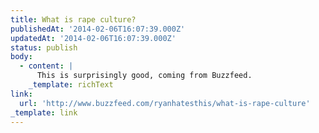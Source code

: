 ```yaml
---
title: What is rape culture?
publishedAt: '2014-02-06T16:07:39.000Z'
updatedAt: '2014-02-06T16:07:39.000Z'
status: publish
body:
  - content: |
      This is surprisingly good, coming from Buzzfeed.
    _template: richText
link:
  url: 'http://www.buzzfeed.com/ryanhatesthis/what-is-rape-culture'
_template: link
---
```


